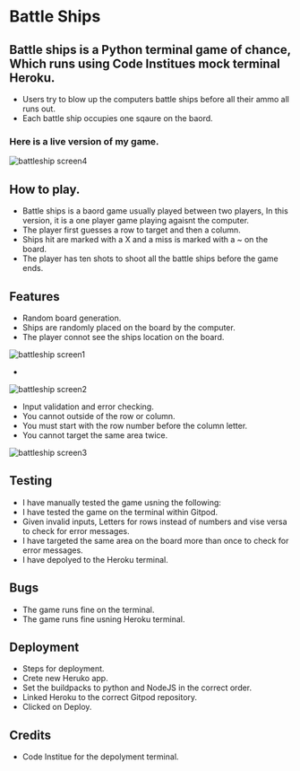 # Battle Ships 

## Battle ships is a Python terminal game of chance, Which runs using Code Institues mock terminal Heroku.
* Users try to blow up the computers battle ships before all their ammo all runs out.
* Each battle ship occupies one sqaure on the baord.

### Here is a live version of my game.
![battleship screen4](https://github.com/Adam-Harrower/love-running-/assets/125028133/6d55362e-0377-418e-8308-13e51c0decc5)

## How to play.
* Battle ships is a baord game usually played between two players, In this version, it is a one player game playing agaisnt the computer. 
* The player first guesses a row to target and then a column. 
* Ships hit are marked with a X and a miss is marked with a ~ on the board.
* The player has ten shots to shoot all the battle ships before the game ends. 

## Features
* Random board generation.
* Ships are randomly placed on the board by the computer.
* The player connot see the ships location on the board.

![battleship screen1](https://github.com/Adam-Harrower/my-full-template/assets/125028133/ba60fd8a-c15d-44af-94d9-65519d976851)

* 

![battleship screen2](https://github.com/Adam-Harrower/my-full-template/assets/125028133/1361ad1e-f306-49ff-b8d0-367dbf52b78f)

* Input validation and error checking.
* You cannot outside of the row or column.
* You must start with the row number before the column letter.
* You cannot target the same area twice.


![battleship screen3](https://github.com/Adam-Harrower/my-full-template/assets/125028133/85a2044b-5a2e-4bf4-8f67-7bee635987d2)

## Testing
* I have manually tested the game usning the following:
* I have tested the game on the terminal within Gitpod.
* Given invalid inputs, Letters for rows instead of numbers and vise versa to check for error messages.
* I have targeted the same area on the board more than once to check for error messages.
* I have depolyed to the Heroku terminal.

## Bugs 
* The game runs fine on the terminal. 
* The game runs fine usning Heroku terminal.

## Deployment 
* Steps for deployment.
* Crete new Heruko app.
* Set the buildpacks to python and NodeJS in the correct order.
* Linked Heroku to the correct Gitpod repository.
* Clicked on Deploy.

## Credits 
* Code Institue for the depolyment terminal. 

